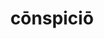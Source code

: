---
title: cōnspiciō
meaning: to notice
ch: four
pos: verb
inf: conspicere
secondppstem: cōnspic
infend: ere
conjugation: third
derivative: conspicuous
six: y
---